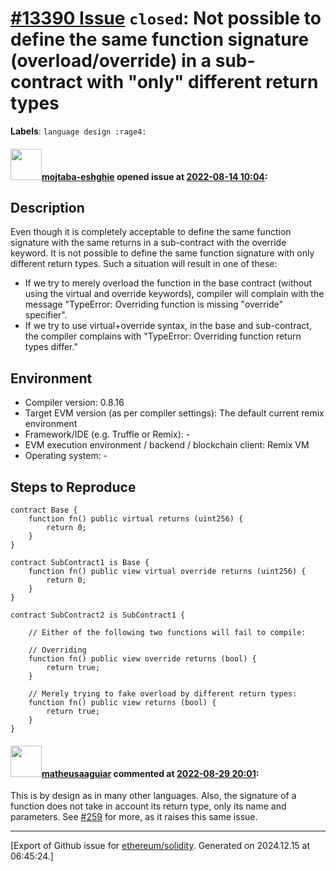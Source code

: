 # [\#13390 Issue](https://github.com/ethereum/solidity/issues/13390) `closed`: Not possible to define the same function signature (overload/override) in a sub-contract with "only" different return types
**Labels**: `language design :rage4:`


#### <img src="https://avatars.githubusercontent.com/u/37236297?u=81186d0cd4f3bc68d2f1d48f76eac03c84f9ce03&v=4" width="50">[mojtaba-eshghie](https://github.com/mojtaba-eshghie) opened issue at [2022-08-14 10:04](https://github.com/ethereum/solidity/issues/13390):

## Description
Even though it is completely acceptable to define the same function signature with the same returns in a sub-contract with the override keyword. It is not possible to define the same function signature with only different return types. Such a situation will result in one of these:
- If we try to merely overload the function in the base contract (without using the virtual and override keywords), compiler will complain with the message "TypeError: Overriding function is missing "override" specifier".
- If we try to use virtual+override syntax, in the base and sub-contract, the compiler complains with "TypeError: Overriding function return types differ."

<!--Please shortly describe the bug you have found, and what you expect instead.-->

## Environment

- Compiler version: 0.8.16
- Target EVM version (as per compiler settings): The default current remix environment
- Framework/IDE (e.g. Truffle or Remix): -
- EVM execution environment / backend / blockchain client: Remix VM
- Operating system: -

## Steps to Reproduce
```
contract Base {
    function fn() public virtual returns (uint256) {
        return 0;
    }
}

contract SubContract1 is Base {
    function fn() public view virtual override returns (uint256) {
        return 0;
    }
}

contract SubContract2 is SubContract1 {

    // Either of the following two functions will fail to compile:

    // Overriding
    function fn() public view override returns (bool) {
        return true;
    }

    // Merely trying to fake overload by different return types:
    function fn() public view returns (bool) {
        return true;
    }
}
```
<!--
Please provide a *minimal* source code example to trigger the bug you have found.
Please also mention any command line flags that are necessary for triggering the bug.
Provide as much information as necessary to reproduce the bug.

```solidity
// Some *minimal* Solidity source code to reproduce the bug.
// ...
```
-->


#### <img src="https://avatars.githubusercontent.com/u/95899911?u=b80e228dd73aa60cc8cc18ebf2e9e72a0840b7d5&v=4" width="50">[matheusaaguiar](https://github.com/matheusaaguiar) commented at [2022-08-29 20:01](https://github.com/ethereum/solidity/issues/13390#issuecomment-1230800084):

This is by design as in many other languages. Also, the signature of a function does not take in account its return type, only its name and parameters. 
See [#259](https://github.com/ethereum/solidity/issues/259) for more, as it raises this same issue.


-------------------------------------------------------------------------------



[Export of Github issue for [ethereum/solidity](https://github.com/ethereum/solidity). Generated on 2024.12.15 at 06:45:24.]
